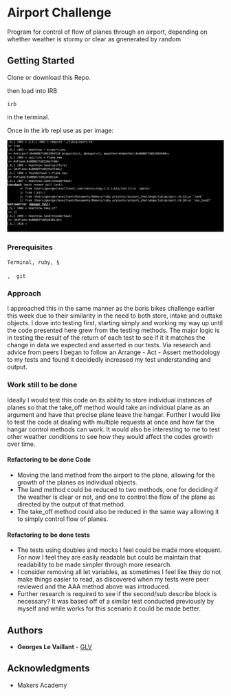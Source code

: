 # Airport Challenge

Program for control of flow of planes through an airport, depending on whether weather is stormy or clear as gnenerated by random

## Getting Started

Clone or download this Repo.

then load into IRB

```
irb
```
in the terminal.

Once in the irb repl
use as per image:

![Pic of app](./pics/pic1.png)

### Prerequisites

```
Terminal, ruby, §

,  git
```

### Approach

I approached this in the same manner as the boris bikes challenge earlier this week due to their similarity in the need to both store, intake and outtake objects. I dove into testing first, starting simply and working my way up until the code presented here grew from the testing methods. The major logic is in testing the result of the return of each test to see if it it matches the change in data we expected and asserted in our tests. Via research and advice from peers I began to follow an Arrange - Act - Assert methodology to my tests and found it decidedly increased my test understanding and output.

### Work still to be done

Ideally I would test this code on its ability to store individual instances of planes so that the take_off method would take an individual plane as an argument and have that precise plane leave the hangar. Further I would like to test the code at dealing with multiple requests at once and how far the hangar control methods can work. It would also be interesting to me to test other weather conditions to see how they would affect the codes growth over time.

#### Refactoring to be done Code

- Moving the land method from the airport to the plane, allowing for the growth of the planes as individual    objects.
- The land method could be reduced to two methods, one for deciding if the weather is clear or not, and one to control the flow of the plane as directed by the output of that method.
-  The take_off method could also be reduced in the same way allowing it to simply control flow of planes.

#### Refactoring to be done tests
- The tests using doubles and mocks I feel could be made more eloquent. For now I feel they are easily readable but could be maintain that readability to be made simpler through more research.
- I consider removing all let variables, as sometimes I feel like they do not make things easier to read, as discovered when my tests were peer reviewed and the AAA method above was introduced.
- Further research is required to see if the second/sub describe block is necessary? It was based off of a similar test conducted previously by myself and while works for this scenario it could be made better.

## Authors


* **Georges Le Vaillant** - [GLV](https://github.com/stonefarmer9)



## Acknowledgments

* Makers Academy
